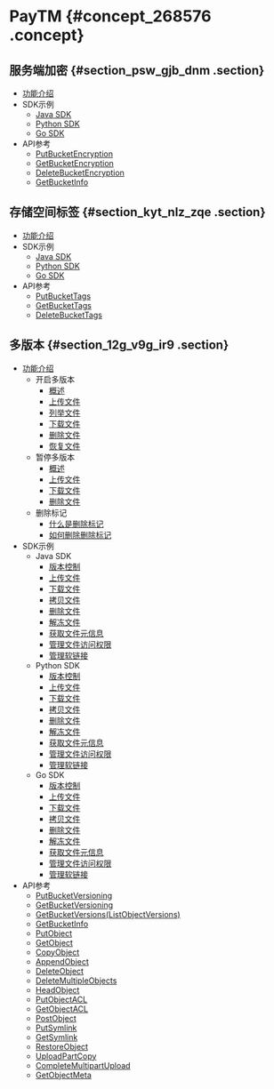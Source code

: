 # PayTM {#concept_268576 .concept}

## 服务端加密 {#section_psw_gjb_dnm .section}

-   [功能介绍](https://help.aliyun.com/document_detail/119320.html)
-   SDK示例
    -   [Java SDK](https://help.aliyun.com/document_detail/119227.html)
    -   [Python SDK](https://help.aliyun.com/document_detail/119225.html)
    -   [Go SDK](https://help.aliyun.com/document_detail/119226.html)
-   API参考
    -   [PutBucketEncryption](https://help.aliyun.com/document_detail/119236.html)
    -   [GetBucketEncryption](https://help.aliyun.com/document_detail/119237.html)
    -   [DeleteBucketEncryption](https://help.aliyun.com/document_detail/119238.html)
    -   [GetBucketInfo](https://help.aliyun.com/document_detail/119249.html)

## 存储空间标签 {#section_kyt_nlz_zqe .section}

-   [功能介绍](https://help.aliyun.com/document_detail/119637.html)
-   SDK示例
    -   [Java SDK](https://help.aliyun.com/document_detail/119254.html)
    -   [Python SDK](https://help.aliyun.com/document_detail/119256.html)
    -   [Go SDK](https://help.aliyun.com/document_detail/119259.html)
-   API参考
    -   [PutBucketTags](https://help.aliyun.com/document_detail/119262.html)
    -   [GetBucketTags](https://help.aliyun.com/document_detail/119263.html)
    -   [DeleteBucketTags](https://help.aliyun.com/document_detail/119264.html)

## 多版本 {#section_12g_v9g_ir9 .section}

-   [功能介绍](https://help.aliyun.com/document_detail/119296.html) 
    -   开启多版本
        -   [概述](https://help.aliyun.com/document_detail/119298.htm)
        -   [上传文件](https://help.aliyun.com/document_detail/119322.html)
        -   [列举文件](https://help.aliyun.com/document_detail/119323.html)
        -   [下载文件](https://help.aliyun.com/document_detail/119324.html)
        -   [删除文件](https://help.aliyun.com/document_detail/119325.html)
        -   [恢复文件](https://help.aliyun.com/document_detail/119326.html)
    -   暂停多版本
        -   [概述](https://help.aliyun.com/document_detail/119358.htm)
        -   [上传文件](https://help.aliyun.com/document_detail/119359.html)
        -   [下载文件](https://help.aliyun.com/document_detail/119360.html)
        -   [删除文件](https://help.aliyun.com/document_detail/119361.html)
    -   删除标记
        -   [什么是删除标记](https://help.aliyun.com/document_detail/119363.html)
        -   [如何删除删除标记](https://help.aliyun.com/document_detail/119364.html)
-   SDK示例
    -   Java SDK
        -   [版本控制](https://help.aliyun.com/document_detail/119304.html)
        -   [上传文件](https://help.aliyun.com/document_detail/119306.html)
        -   [下载文件](https://help.aliyun.com/document_detail/119307.html)
        -   [拷贝文件](https://help.aliyun.com/document_detail/119308.html)
        -   [删除文件](https://help.aliyun.com/document_detail/119309.html)
        -   [解冻文件](https://help.aliyun.com/document_detail/119310.html)
        -   [获取文件元信息](https://help.aliyun.com/document_detail/119311.html)
        -   [管理文件访问权限](https://help.aliyun.com/document_detail/119312.html)
        -   [管理软链接](https://help.aliyun.com/document_detail/119313.html)
    -   Python SDK
        -   [版本控制](https://help.aliyun.com/document_detail/119331.html)
        -   [上传文件](https://help.aliyun.com/document_detail/119342.html)
        -   [下载文件](https://help.aliyun.com/document_detail/119341.html)
        -   [拷贝文件](https://help.aliyun.com/document_detail/119340.html)
        -   [删除文件](https://help.aliyun.com/document_detail/119339.html)
        -   [解冻文件](https://help.aliyun.com/document_detail/119338.html)
        -   [获取文件元信息](https://help.aliyun.com/document_detail/119337.html)
        -   [管理文件访问权限](https://help.aliyun.com/document_detail/119336.html)
        -   [管理软链接](https://help.aliyun.com/document_detail/119335.html)
    -   Go SDK
        -   [版本控制](https://help.aliyun.com/document_detail/119346.html)
        -   [上传文件](https://help.aliyun.com/document_detail/119355.html)
        -   [下载文件](https://help.aliyun.com/document_detail/119354.html)
        -   [拷贝文件](https://help.aliyun.com/document_detail/119353.html)
        -   [删除文件](https://help.aliyun.com/document_detail/119352.html)
        -   [解冻文件](https://help.aliyun.com/document_detail/119351.html)
        -   [获取文件元信息](https://help.aliyun.com/document_detail/119350.html)
        -   [管理文件访问权限](https://help.aliyun.com/document_detail/119349.html)
        -   [管理软链接](https://help.aliyun.com/document_detail/119348.html)
-   API参考
    -   [PutBucketVersioning](https://help.aliyun.com/document_detail/119366.html)
    -   [GetBucketVersioning](https://help.aliyun.com/document_detail/119367.html)
    -   [GetBucketVersions\(ListObjectVersions\)](https://help.aliyun.com/document_detail/119368.html)
    -   [GetBucketInfo](https://help.aliyun.com/document_detail/119369.html)
    -   [PutObject](https://help.aliyun.com/document_detail/119370.html)
    -   [GetObject](https://help.aliyun.com/document_detail/119371.html)
    -   [CopyObject](https://help.aliyun.com/document_detail/119372.html)
    -   [AppendObject](https://help.aliyun.com/document_detail/119373.html)
    -   [DeleteObject](https://help.aliyun.com/document_detail/119374.html)
    -   [DeleteMultipleObjects](https://help.aliyun.com/document_detail/119375.html)
    -   [HeadObject](https://help.aliyun.com/document_detail/119376.html)
    -   [PutObjectACL](https://help.aliyun.com/document_detail/119378.html)
    -   [GetObjectACL](https://help.aliyun.com/document_detail/119379.html)
    -   [PostObject](https://help.aliyun.com/document_detail/119380.html)
    -   [PutSymlink](https://help.aliyun.com/document_detail/119381.html)
    -   [GetSymlink](https://help.aliyun.com/document_detail/119382.html)
    -   [RestoreObject](https://help.aliyun.com/document_detail/119383.html)
    -   [UploadPartCopy](https://help.aliyun.com/document_detail/119384.html)
    -   [CompleteMultipartUpload](https://help.aliyun.com/document_detail/119385.html)
    -   [GetObjectMeta](https://help.aliyun.com/document_detail/119386.html)

